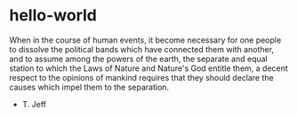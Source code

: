# hello-world

When in the course of human events, it become necessary for one people to dissolve the political bands which have connected them with another, and to assume among the powers of the earth, the separate and equal station to which the Laws of Nature and Nature's God entitle them, a decent respect to the opinions of mankind requires that they should declare the causes which impel them to the separation.
 - T. Jeff
